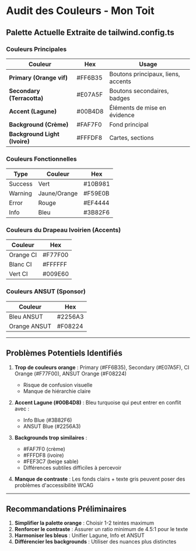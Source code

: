 # Audit des Couleurs - Mon Toit

## Palette Actuelle Extraite de tailwind.config.ts

### Couleurs Principales

| Couleur | Hex | Usage |
|---------|-----|-------|
| **Primary (Orange vif)** | #FF6B35 | Boutons principaux, liens, accents |
| **Secondary (Terracotta)** | #E07A5F | Boutons secondaires, badges |
| **Accent (Lagune)** | #00B4D8 | Éléments de mise en évidence |
| **Background (Crème)** | #FAF7F0 | Fond principal |
| **Background Light (Ivoire)** | #FFFDF8 | Cartes, sections |

### Couleurs Fonctionnelles

| Type | Couleur | Hex |
|------|---------|-----|
| Success | Vert | #10B981 |
| Warning | Jaune/Orange | #F59E0B |
| Error | Rouge | #EF4444 |
| Info | Bleu | #3B82F6 |

### Couleurs du Drapeau Ivoirien (Accents)

| Couleur | Hex |
|---------|-----|
| Orange CI | #F77F00 |
| Blanc CI | #FFFFFF |
| Vert CI | #009E60 |

### Couleurs ANSUT (Sponsor)

| Couleur | Hex |
|---------|-----|
| Bleu ANSUT | #2256A3 |
| Orange ANSUT | #F08224 |

---

## Problèmes Potentiels Identifiés

1. **Trop de couleurs orange** : Primary (#FF6B35), Secondary (#E07A5F), CI Orange (#F77F00), ANSUT Orange (#F08224)
   - Risque de confusion visuelle
   - Manque de hiérarchie claire

2. **Accent Lagune (#00B4D8)** : Bleu turquoise qui peut entrer en conflit avec :
   - Info Blue (#3B82F6)
   - ANSUT Blue (#2256A3)

3. **Backgrounds trop similaires** :
   - #FAF7F0 (crème)
   - #FFFDF8 (ivoire)
   - #FEF3C7 (beige sable)
   - Différences subtiles difficiles à percevoir

4. **Manque de contraste** : Les fonds clairs + texte gris peuvent poser des problèmes d'accessibilité WCAG

---

## Recommandations Préliminaires

1. **Simplifier la palette orange** : Choisir 1-2 teintes maximum
2. **Renforcer le contraste** : Assurer un ratio minimum de 4.5:1 pour le texte
3. **Harmoniser les bleus** : Unifier Lagune, Info et ANSUT
4. **Différencier les backgrounds** : Utiliser des nuances plus distinctes

